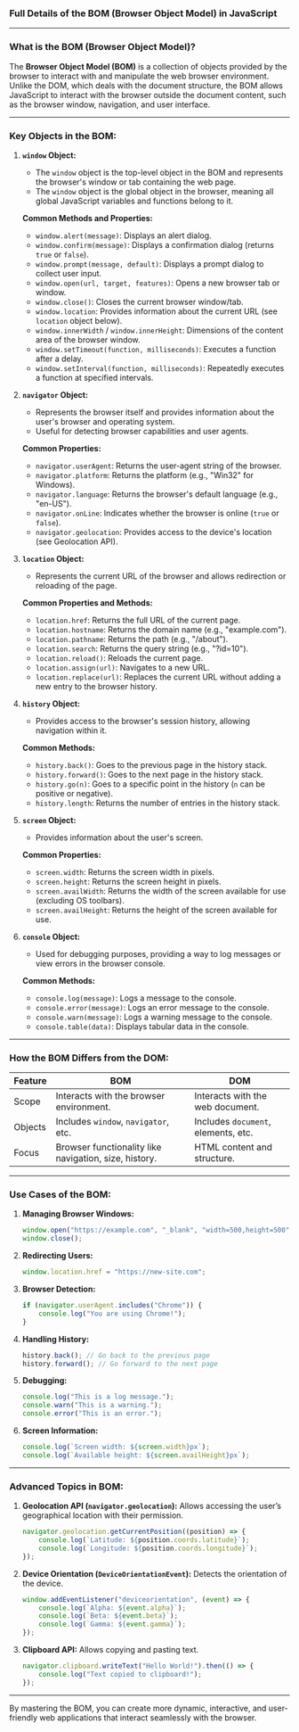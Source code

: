 ### Full Details of the BOM (Browser Object Model) in JavaScript

---

### **What is the BOM (Browser Object Model)?**

The **Browser Object Model (BOM)** is a collection of objects provided by the browser to interact with and manipulate the web browser environment. Unlike the DOM, which deals with the document structure, the BOM allows JavaScript to interact with the browser outside the document content, such as the browser window, navigation, and user interface.

---

### **Key Objects in the BOM:**

1. **`window` Object:**
   - The `window` object is the top-level object in the BOM and represents the browser's window or tab containing the web page.
   - The `window` object is the global object in the browser, meaning all global JavaScript variables and functions belong to it.

   **Common Methods and Properties:**
   - `window.alert(message)`: Displays an alert dialog.
   - `window.confirm(message)`: Displays a confirmation dialog (returns `true` or `false`).
   - `window.prompt(message, default)`: Displays a prompt dialog to collect user input.
   - `window.open(url, target, features)`: Opens a new browser tab or window.
   - `window.close()`: Closes the current browser window/tab.
   - `window.location`: Provides information about the current URL (see `location` object below).
   - `window.innerWidth` / `window.innerHeight`: Dimensions of the content area of the browser window.
   - `window.setTimeout(function, milliseconds)`: Executes a function after a delay.
   - `window.setInterval(function, milliseconds)`: Repeatedly executes a function at specified intervals.

2. **`navigator` Object:**
   - Represents the browser itself and provides information about the user's browser and operating system.
   - Useful for detecting browser capabilities and user agents.

   **Common Properties:**
   - `navigator.userAgent`: Returns the user-agent string of the browser.
   - `navigator.platform`: Returns the platform (e.g., "Win32" for Windows).
   - `navigator.language`: Returns the browser's default language (e.g., "en-US").
   - `navigator.onLine`: Indicates whether the browser is online (`true` or `false`).
   - `navigator.geolocation`: Provides access to the device's location (see Geolocation API).

3. **`location` Object:**
   - Represents the current URL of the browser and allows redirection or reloading of the page.

   **Common Properties and Methods:**
   - `location.href`: Returns the full URL of the current page.
   - `location.hostname`: Returns the domain name (e.g., "example.com").
   - `location.pathname`: Returns the path (e.g., "/about").
   - `location.search`: Returns the query string (e.g., "?id=10").
   - `location.reload()`: Reloads the current page.
   - `location.assign(url)`: Navigates to a new URL.
   - `location.replace(url)`: Replaces the current URL without adding a new entry to the browser history.

4. **`history` Object:**
   - Provides access to the browser's session history, allowing navigation within it.

   **Common Methods:**
   - `history.back()`: Goes to the previous page in the history stack.
   - `history.forward()`: Goes to the next page in the history stack.
   - `history.go(n)`: Goes to a specific point in the history (`n` can be positive or negative).
   - `history.length`: Returns the number of entries in the history stack.

5. **`screen` Object:**
   - Provides information about the user's screen.

   **Common Properties:**
   - `screen.width`: Returns the screen width in pixels.
   - `screen.height`: Returns the screen height in pixels.
   - `screen.availWidth`: Returns the width of the screen available for use (excluding OS toolbars).
   - `screen.availHeight`: Returns the height of the screen available for use.

6. **`console` Object:**
   - Used for debugging purposes, providing a way to log messages or view errors in the browser console.

   **Common Methods:**
   - `console.log(message)`: Logs a message to the console.
   - `console.error(message)`: Logs an error message to the console.
   - `console.warn(message)`: Logs a warning message to the console.
   - `console.table(data)`: Displays tabular data in the console.

---

### **How the BOM Differs from the DOM:**

| Feature          | BOM                                         | DOM                               |
|-------------------|---------------------------------------------|-----------------------------------|
| Scope            | Interacts with the browser environment.    | Interacts with the web document. |
| Objects          | Includes `window`, `navigator`, etc.       | Includes `document`, elements, etc. |
| Focus            | Browser functionality like navigation, size, history. | HTML content and structure.      |

---

### **Use Cases of the BOM:**

1. **Managing Browser Windows:**
   ```javascript
   window.open("https://example.com", "_blank", "width=500,height=500");
   window.close();
   ```

2. **Redirecting Users:**
   ```javascript
   window.location.href = "https://new-site.com";
   ```

3. **Browser Detection:**
   ```javascript
   if (navigator.userAgent.includes("Chrome")) {
       console.log("You are using Chrome!");
   }
   ```

4. **Handling History:**
   ```javascript
   history.back(); // Go back to the previous page
   history.forward(); // Go forward to the next page
   ```

5. **Debugging:**
   ```javascript
   console.log("This is a log message.");
   console.warn("This is a warning.");
   console.error("This is an error.");
   ```

6. **Screen Information:**
   ```javascript
   console.log(`Screen width: ${screen.width}px`);
   console.log(`Available height: ${screen.availHeight}px`);
   ```

---

### **Advanced Topics in BOM:**

1. **Geolocation API (`navigator.geolocation`):**
   Allows accessing the user’s geographical location with their permission.
   ```javascript
   navigator.geolocation.getCurrentPosition((position) => {
       console.log(`Latitude: ${position.coords.latitude}`);
       console.log(`Longitude: ${position.coords.longitude}`);
   });
   ```

2. **Device Orientation (`DeviceOrientationEvent`):**
   Detects the orientation of the device.
   ```javascript
   window.addEventListener("deviceorientation", (event) => {
       console.log(`Alpha: ${event.alpha}`);
       console.log(`Beta: ${event.beta}`);
       console.log(`Gamma: ${event.gamma}`);
   });
   ```

3. **Clipboard API:**
   Allows copying and pasting text.
   ```javascript
   navigator.clipboard.writeText("Hello World!").then(() => {
       console.log("Text copied to clipboard!");
   });
   ```

---

By mastering the BOM, you can create more dynamic, interactive, and user-friendly web applications that interact seamlessly with the browser.